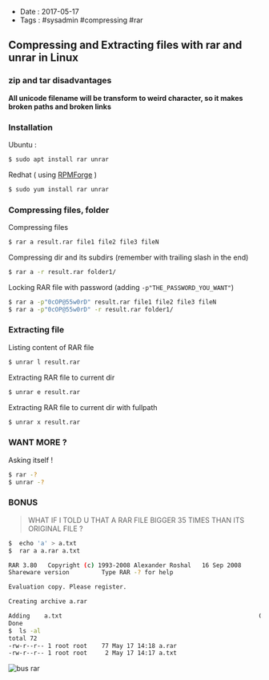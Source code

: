- Date : 2017-05-17
- Tags : #sysadmin #compressing #rar

## Compressing and Extracting files with rar and unrar in Linux

### zip and tar disadvantages

**All unicode filename will be transform to weird character, so it makes broken paths and broken links**

### Installation

Ubuntu :

```bash
$ sudo apt install rar unrar
```

Redhat ( using [RPMForge](http://repoforge.org/use/) )

```bash
$ sudo yum install rar unrar
```

### Compressing files, folder

Compressing files

```bash
$ rar a result.rar file1 file2 file3 fileN
```

Compressing dir and its subdirs (remember with trailing slash in the end)

```bash
$ rar a -r result.rar folder1/
```

Locking RAR file with password (adding `-p"THE_PASSWORD_YOU_WANT"`)

```bash
$ rar a -p"0cOP@55w0rD" result.rar file1 file2 file3 fileN
$ rar a -p"0cOP@55w0rD" -r result.rar folder1/
```


### Extracting file

Listing content of RAR file

```bash
$ unrar l result.rar
```

Extracting RAR file to current dir

```bash
$ unrar e result.rar
```

Extracting RAR file to current dir with fullpath

```bash
$ unrar x result.rar
```

### WANT MORE ?

Asking itself !

```bash
$ rar -?
$ unrar -?
```

### BONUS

> WHAT IF I TOLD U THAT A RAR FILE BIGGER 35 TIMES THAN ITS ORIGINAL FILE ?

```bash
$  echo 'a' > a.txt
$  rar a a.rar a.txt

RAR 3.80   Copyright (c) 1993-2008 Alexander Roshal   16 Sep 2008
Shareware version         Type RAR -? for help

Evaluation copy. Please register.

Creating archive a.rar

Adding    a.txt                                                       OK 
Done
$  ls -al
total 72
-rw-r--r-- 1 root root    77 May 17 14:18 a.rar
-rw-r--r-- 1 root root     2 May 17 14:17 a.txt
```

![bus rar](https://cloud.githubusercontent.com/assets/4528223/26142566/44a8d4f0-3b0b-11e7-8f03-271fd1326215.jpg)

